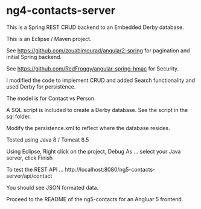 # ng4-contacts-server

This is a Spring REST CRUD backend to an Embedded Derby database.

This is an Eclipse / Maven project.

See https://github.com/zouabimourad/angular2-spring for pagination and initial Spring backend.

See https://github.com/RedFroggy/angular-spring-hmac for Security.

I modified the code to implement CRUD and added Search functionality and used Derby for persistence.

The model is for Contact vs Person.

A SQL script is included to create a Derby database.  See the script in the sql folder.

Modify the persistence.xml to reflect where the database resides.

Tested using Java 8 / Tomcat 8.5

Using Eclipse, Right click on the project, Debug As ... select your Java server, click Finish

To test the REST API ... http://localhost:8080/ng5-contacts-server/api/contact

You should see JSON formated data.

Proceed to the README of the ng5-contacts for an Angluar 5 frontend.


